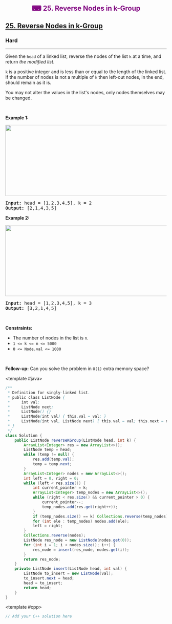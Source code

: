 <div align = "center">
<h style = "margin-bottom: 0px; margin-top: 0px; color : purple;" align = "center" class = "header">

## ⌨ 25. Reverse Nodes in k-Group

</h>
</div>

<h2><a href="https://leetcode.com/problems/reverse-nodes-in-k-group" target = "_blank">25. Reverse Nodes in k-Group</a></h2><h3>Hard</h3><hr><p>Given the <code>head</code> of a linked list, reverse the nodes of the list <code>k</code> at a time, and return <em>the modified list</em>.</p>

<p><code>k</code> is a positive integer and is less than or equal to the length of the linked list. If the number of nodes is not a multiple of <code>k</code> then left-out nodes, in the end, should remain as it is.</p>

<p>You may not alter the values in the list's nodes, only nodes themselves may be changed.</p>

<p>&nbsp;</p>
<p><strong class="example">Example 1:</strong></p>
<img alt="" src="https://assets.leetcode.com/uploads/2020/10/03/reverse_ex1.jpg" style="width: 542px; height: 222px;" />
<pre>
<strong>Input:</strong> head = [1,2,3,4,5], k = 2
<strong>Output:</strong> [2,1,4,3,5]
</pre>

<p><strong class="example">Example 2:</strong></p>
<img alt="" src="https://assets.leetcode.com/uploads/2020/10/03/reverse_ex2.jpg" style="width: 542px; height: 222px;" />
<pre>
<strong>Input:</strong> head = [1,2,3,4,5], k = 3
<strong>Output:</strong> [3,2,1,4,5]
</pre>

<p>&nbsp;</p>
<p><strong>Constraints:</strong></p>

<ul>
	<li>The number of nodes in the list is <code>n</code>.</li>
	<li><code>1 <= k <= n <= 5000</code></li>
	<li><code>0 <= Node.val <= 1000</code></li>
</ul>

<p>&nbsp;</p>
<p><strong>Follow-up:</strong> Can you solve the problem in <code>O(1)</code> extra memory space?</p>

<CodeTabs :languages="[
  { name: 'C++', slot: 'cpp' },
  { name: 'Java', slot: 'java' }
]">

<template #java>

```java
/**
 * Definition for singly-linked list.
 * public class ListNode {
 *     int val;
 *     ListNode next;
 *     ListNode() {}
 *     ListNode(int val) { this.val = val; }
 *     ListNode(int val, ListNode next) { this.val = val; this.next = next; }
 * }
 */
class Solution {
    public ListNode reverseKGroup(ListNode head, int k) {
        ArrayList<Integer> res = new ArrayList<>();
        ListNode temp = head;
        while (temp != null) {
            res.add(temp.val);
            temp = temp.next;
        }
        ArrayList<Integer> nodes = new ArrayList<>();
        int left = 0, right = 0;
        while (left < res.size()) {
            int current_pointer = k;
            ArrayList<Integer> temp_nodes = new ArrayList<>();
            while (right < res.size() && current_pointer > 0) {
                current_pointer--;
                temp_nodes.add(res.get(right++));
            }
            if (temp_nodes.size() == k) Collections.reverse(temp_nodes);
            for (int ele : temp_nodes) nodes.add(ele);
            left = right;
        }
        Collections.reverse(nodes);
        ListNode res_node = new ListNode(nodes.get(0));
        for (int i = 1; i < nodes.size(); i++) {
            res_node = insert(res_node, nodes.get(i));
        }
        return res_node;
    }
    private ListNode insert(ListNode head, int val) {
        ListNode to_insert = new ListNode(val);
        to_insert.next = head;
        head = to_insert;
        return head;
    }
}
```

</template>

<template #cpp>

```cpp
// Add your C++ solution here
```

</template>

</CodeTabs>

